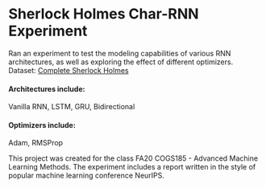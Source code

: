 # Sherlock Holmes Char-RNN Experiment

Ran an experiment to test the modeling capabilities of various RNN architectures, as well as exploring the effect of different optimizers.  
Dataset: [Complete Sherlock Holmes](https://sherlock-holm.es/stories/plain-text/cnus.txt)

#### Architectures include:  
Vanilla RNN, LSTM, GRU, Bidirectional

#### Optimizers include:  
Adam, RMSProp

This project was created for the class FA20 COGS185 - Advanced Machine Learning Methods.  The experiment includes a report written in the style of popular machine learning conference NeurIPS.